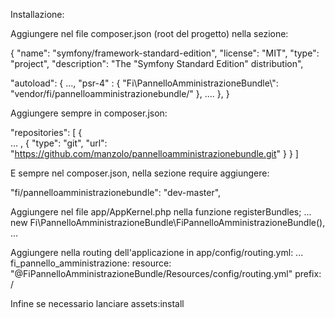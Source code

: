 Installazione:

Aggiungere nel file composer.json (root del progetto) nella sezione:

{
"name": "symfony/framework-standard-edition",
    "license": "MIT",
    "type": "project",
    "description": "The \"Symfony Standard Edition\" distribution",
    
"autoload": {
		...,
        "psr-4" : {
            "Fi\\PannelloAmministrazioneBundle\\": "vendor/fi/pannelloamministrazionebundle/"
        },
        ....
    },
}    

Aggiungere sempre in composer.json:

"repositories": [
        {   
            ...
           ,
            {
            "type": "git",
            "url": "https://github.com/manzolo/pannelloamministrazionebundle.git"
            }
        }
    ]

E sempre nel composer.json, nella sezione require aggiungere:

"fi/pannelloamministrazionebundle": "dev-master",
        

Aggiungere nel file app/AppKernel.php nella funzione registerBundles;
...
new Fi\PannelloAmministrazioneBundle\FiPannelloAmministrazioneBundle(),
...    
	
Aggiungere nella routing dell'applicazione in app/config/routing.yml:
...
fi_pannello_amministrazione:
    resource: "@FiPannelloAmministrazioneBundle/Resources/config/routing.yml"
    prefix:   /

Infine se necessario lanciare assets:install
